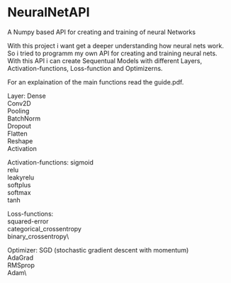 # NeuralNetAPI
A Numpy based API for creating and training of neural Networks

With this project i want get a deeper understanding how neural nets work. So i tried to programm my own API for creating and training neural nets.
With this API i can create Sequentual Models with different Layers, Activation-functions, Loss-function and Optimizerns.

For an explaination of the main functions read the guide.pdf.

Layer:
  Dense\
  Conv2D\
  Pooling\
  BatchNorm\
  Dropout\
  Flatten\
  Reshape\
  Activation
  
Activation-functions:
  sigmoid\
  relu\
  leakyrelu\
  softplus\
  softmax\
  tanh
  
Loss-functions:  
  squared-error\
  categorical_crossentropy\
  binary_crossentropy\
  
Optimizer:
  SGD (stochastic gradient descent with momentum)\
  AdaGrad\
  RMSprop\
  Adam\
  
